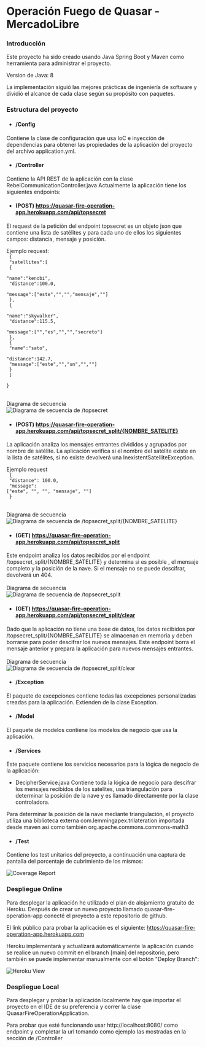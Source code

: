 # Operación Fuego de Quasar - MercadoLibre
### Introducción
Este proyecto ha sido creado usando Java Spring Boot y 
Maven como herramienta para administrar el proyecto.

Version de Java: 8

La implementación siguió las mejores prácticas de 
ingeniería de software y dividió el alcance de 
cada clase según su propósito con paquetes.

### Estructura del proyecto
* #### /Config
Contiene la clase de configuración que usa IoC e inyección
de dependencias para obtener las propiedades de la 
aplicación del proyecto del archivo application.yml.

* #### /Controller
Contiene la API REST de la aplicación con la clase 
RebelCommunicationController.java Actualmente la 
aplicación tiene los siguientes endpoints:

* #### (POST) https://quasar-fire-operation-app.herokuapp.com/api/topsecret <br>
El request de la petición del endpoint topsecret es un objeto 
json que contiene una lista de satélites y para cada uno 
de ellos los siguientes campos: 
distancia, mensaje y posición.

Ejemplo request:<br>
<code>
{<br>
"satellites":[ <br>
{<br>
"name":"kenobi",<br>
"distance":100.0,<br>
"message":["este","","","mensaje",""]<br>
}, <br>
{<br>
"name":"skywalker",<br>
"distance":115.5,<br>
"message":["","es","","","secreto"]<br>
},<br>
{<br>
"name":"sato",<br>
"distance":142.7,<br>
"message":["este","","un","",""]<br>
}<br>
]<br>
}<br>
</code>
<br>
<br>
Diagrama de secuencia
<br>
<img src="https://github.com/salamancacm/QuasarFireRepository/blob/main/img/RebelCommunicationController_topSecret.png" alt="Diagrama de secuencia de /topsecret">

* #### (POST) https://quasar-fire-operation-app.herokuapp.com/api/topsecret_split/{NOMBRE_SATELITE}
La aplicación analiza los mensajes entrantes divididos 
y agrupados por nombre de satélite. 
La aplicación verifica si el nombre del satélite existe 
en la lista de satélites, si no existe
devolverá una InexistentSatelliteException.

Ejemplo request
<code>
<br>
{<br>
"distance": 100.0,<br>
"message": ["este", "", "", "mensaje", ""]<br>
}<br>
</code>
<br>
<br>
Diagrama de secuencia
<br>
<img src="https://github.com/salamancacm/QuasarFireRepository/blob/main/img/RebelCommunicationController_topSecretSplit_POST.png" alt="Diagrama de secuencia de /topsecret_split/{NOMBRE_SATELITE}">

* #### (GET) https://quasar-fire-operation-app.herokuapp.com/api/topsecret_split
Este endpoint analiza los datos recibidos por el endpoint
/topsecret_split/{NOMBRE_SATELITE} y determina si es posible
, el mensaje completo y la posición de la nave. 
Si el mensaje no se puede descifrar, 
devolverá un 404.
<br>
<br>
Diagrama de secuencia
<br>
<img src="https://github.com/salamancacm/QuasarFireRepository/blob/main/img/RebelCommunicationController_getCargoLocation.png" alt="Diagrama de secuencia de /topsecret_split">

* #### (GET) https://quasar-fire-operation-app.herokuapp.com/api/topsecret_split/clear
Dado que la aplicación no tiene una base de datos, 
los datos recibidos por /topsecret_split/{NOMBRE_SATELITE}
se almacenan en memoria y deben borrarse para poder 
descifrar los nuevos mensajes. 
Este endpoint borra el mensaje anterior y prepara la aplicación para nuevos mensajes entrantes.
<br>
<br>
Diagrama de secuencia
<br>
<img src="https://github.com/salamancacm/QuasarFireRepository/blob/main/img/RebelCommunicationController_clearCargoHistory.png" alt="Diagrama de secuencia de /topsecret_split/clear">

* #### /Exception
El paquete de excepciones contiene todas las excepciones 
personalizadas creadas para la aplicación. 
Extienden de la clase Exception.

* #### /Model
El paquete de modelos contiene los modelos de negocio que
usa la aplicación.

* #### /Services
Este paquete contiene los servicios necesarios para la 
lógica de negocio de la aplicación:

- DecipherService.java Contiene toda la lógica de negocio
para descifrar los mensajes recibidos de los satelites, 
usa triangulación para determinar la posición de la nave
y es llamado directamente por la clase controladora. 

Para determinar la posición de la nave mediante 
triangulación, el proyecto utiliza una biblioteca 
externa com.lemmingapex.trilateration importada desde maven
así como también org.apache.commons.commons-math3

* #### /Test
Contiene los test unitarios del proyecto, a continuación 
una captura de pantalla del porcentaje de cubrimiento
de los mismos:

<img src="https://github.com/salamancacm/QuasarFireRepository/blob/main/img/CoverageTests.png" alt="Coverage Report">


### Despliegue Online
Para desplegar la aplicación he utilizado el plan de 
alojamiento gratuito de Heroku. Después de crear un 
nuevo proyecto llamado quasar-fire-operation-app 
conecté el proyecto a este repositorio de github.

El link público para probar la aplicación es el siguiente:
https://quasar-fire-operation-app.herokuapp.com

Heroku implementará y actualizará automáticamente la 
aplicación cuando
se realice un nuevo commit 
en el branch [main] del repositorio, 
pero también se puede implementar manualmente con 
el botón "Deploy Branch":

<img src="https://github.com/salamancacm/QuasarFireRepository/blob/main/img/HerokuView.jpg" alt="Heroku View">

### Despliegue Local
Para desplegar y probar la aplicación localmente hay que importar el proyecto en el IDE de su preferencia
y correr la clase QuasarFireOperationApplication.

Para probar que esté funcionando usar http://localhost:8080/ como endpoint y completar la url tomando como ejemplo
las mostradas en la sección de /Controller


